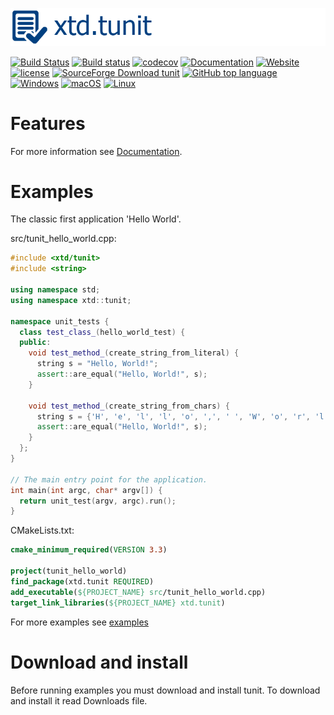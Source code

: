 [![tunit](docs/pictures/header.png)](https://gammasoft71.wixsite.com/xtd-tunit)

[![Build Status](https://travis-ci.org/gammasoft71/xtd.tunit.svg?branch=master)](https://travis-ci.org/gammasoft71/xtd.tunit)
[![Build status](https://ci.appveyor.com/api/projects/status/1h8y1d4lodnk1wbb?svg=true)](https://ci.appveyor.com/project/gammasoft71/xtd-tunit)
[![codecov](https://codecov.io/gh/gammasoft71/xtd.tunit/branch/master/graph/badge.svg)](https://codecov.io/gh/gammasoft71/xtd.tunit)
[![Documentation](https://codedocs.xyz/gammasoft71/xtd.tunit.svg)](https://codedocs.xyz/gammasoft71/xtd.tunit/)
[![Website](https://img.shields.io/website-up-down-green-red/http/shields.io.svg?label=xtd-tunit%20website)](https://gammasoft71.wixsite.com/xtd-tunit)
[![license](https://img.shields.io/github/license/gammasoft71/xtd.tunit.svg)](LICENSE.md)
[![SourceForge Download tunit](https://img.shields.io/sourceforge/dt/tunitpro.svg)](https://sourceforge.net/projects/tunitpro//files/latest/download)
[![GitHub top language](https://img.shields.io/github/languages/top/gammasoft71/xtd.tunit.svg)](README.md)
[![Windows](https://img.shields.io/badge/os-Windows-004080.svg)](README.md)
[![macOS](https://img.shields.io/badge/os-macOS-004080.svg)](README.md)
[![Linux](https://img.shields.io/badge/os-Linux-004080.svg)](README.md)

# Features

For more information see [Documentation](docs).

# Examples

The classic first application 'Hello World'.

src/tunit_hello_world.cpp:

```c++
#include <xtd/tunit>
#include <string>

using namespace std;
using namespace xtd::tunit;

namespace unit_tests {
  class test_class_(hello_world_test) {
  public:
    void test_method_(create_string_from_literal) {
      string s = "Hello, World!";
      assert::are_equal("Hello, World!", s);
    }
    
    void test_method_(create_string_from_chars) {
      string s = {'H', 'e', 'l', 'l', 'o', ',', ' ', 'W', 'o', 'r', 'l', 'd', '!'};
      assert::are_equal("Hello, World!", s);
    }
  };
}

// The main entry point for the application.
int main(int argc, char* argv[]) {
  return unit_test(argv, argc).run();
}
```

CMakeLists.txt:

```cmake
cmake_minimum_required(VERSION 3.3)

project(tunit_hello_world)
find_package(xtd.tunit REQUIRED)
add_executable(${PROJECT_NAME} src/tunit_hello_world.cpp)
target_link_libraries(${PROJECT_NAME} xtd.tunit)
```

For more examples see [examples](examples)

# Download and install

Before running examples you must download and install tunit. To download and install it read Downloads file.

